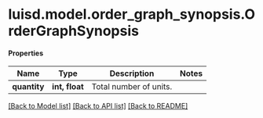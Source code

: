 # luisd.model.order_graph_synopsis.OrderGraphSynopsis

#### Properties
Name | Type | Description | Notes
------------ | ------------- | ------------- | -------------
**quantity** | **int, float** | Total number of units. | 

[[Back to Model list]](../../README.md#documentation-for-models) [[Back to API list]](../../README.md#documentation-for-api-endpoints) [[Back to README]](../../README.md)

